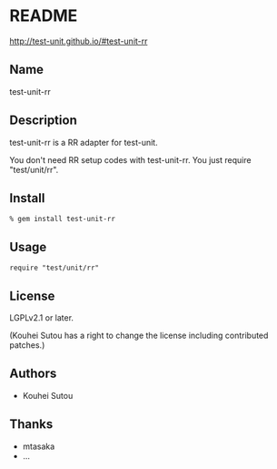 # README

http://test-unit.github.io/#test-unit-rr

## Name

test-unit-rr

## Description

test-unit-rr is a RR adapter for test-unit.

You don't need RR setup codes with test-unit-rr. You just require
"test/unit/rr".

## Install

    % gem install test-unit-rr

## Usage

    require "test/unit/rr"

## License

LGPLv2.1 or later.

(Kouhei Sutou has a right to change the license including
contributed patches.)

## Authors

* Kouhei Sutou

## Thanks

* mtasaka
* ...
